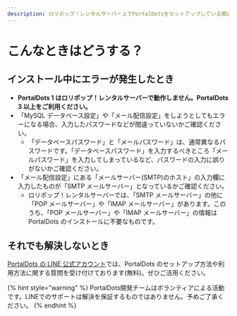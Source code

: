```yaml
---
description: ロリポップ！レンタルサーバー上でPortalDotsをセットアップしている間にトラブルが発生した場合、以下をご確認ください。
---
```


# こんなときはどうする？

## インストール中にエラーが発生したとき <a href="#insutruniergashitatoki" id="insutruniergashitatoki"></a>

* **PortalDots 1 はロリポップ！レンタルサーバーで動作しません。PortalDots 3 以上をご利用ください。**
* 「MySQL データベース設定」や「メール配信設定」をしようとしてもエラーになる場合、入力したパスワードなどが間違っていないかご確認ください。
  * 「データベースパスワード」と「メールパスワード」は、通常異なるパスワードです。「データベースパスワード」を入力するべきところ「メールパスワード」を入力してしまっているなど、パスワードの入力に誤りがないかご確認ください。
* 「メール配信設定」にある「メールサーバー(SMTP)のホスト」の入力欄に入力したものが「SMTP メールサーバー」となっているかご確認ください。
  * ロリポップ！レンタルサーバーでは、「SMTP メールサーバー」の他に「POP メールサーバー」や「IMAP メールサーバー」があります。このうち、「POP メールサーバー」や「IMAP メールサーバー」の情報は PortalDots のインストールに不要なものです。

## それでも解決しないとき <a href="#soredemoshinaitoki" id="soredemoshinaitoki"></a>

[PortalDots の LINE 公式アカウント](https://lin.ee/aeee9s9)では、PortalDots のセットアップ方法や利用方法に関する質問を受け付けております(無料)。ぜひご活用ください。

{% hint style="warning" %}
PortalDots開発チームはボランティアによる活動です。LINEでのサポートは解決を保証するものではありません。予めご了承ください。
{% endhint %}
